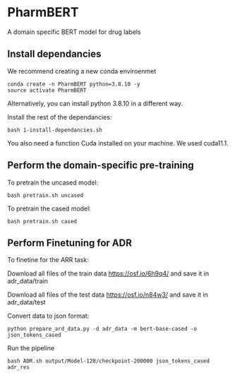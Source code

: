# PharmBERT
A domain specific BERT model for drug labels


## Install dependancies
We recommend creating a new conda enviroenmet 
```
conda create -n PharmBERT python=3.8.10 -y
source activate PharmBERT
```
Alternatively, you can install python 3.8.10 in a different way.


Install the rest of the dependancies:
```
bash 1-install-dependancies.sh
```

You also need a function Cuda installed on your machine. We used cuda11.1.

## Perform the domain-specific pre-training
To pretrain the uncased model:
```
bash pretrain.sh uncased
```

To pretrain the cased model:
```
bash pretrain.sh cased
```

## Perform Finetuning for ADR
To finetine for the ARR task:

Download all files of the train data
https://osf.io/6h9q4/
and save it in adr_data/train

Download all files of the test data
https://osf.io/n84w3/
and save it in adr_data/test


Convert data to json format:
```
python prepare_ard_data.py -d adr_data -m bert-base-cased -o json_tokens_cased
```

Run the pipeline
```
bash ADR.sh output/Model-128/checkpoint-200000 json_tokens_cased adr_res
```
